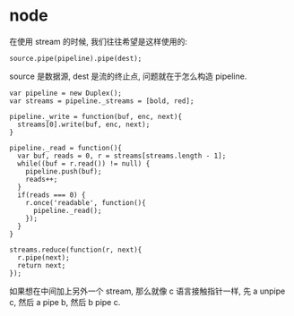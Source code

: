 # node

在使用 stream 的时候, 我们往往希望是这样使用的:
```
source.pipe(pipeline).pipe(dest);
```
source 是数据源, dest 是流的终止点, 问题就在于怎么构造 pipeline.
```
var pipeline = new Duplex();
var streams = pipeline._streams = [bold, red];

pipeline._write = function(buf, enc, next){
  streams[0].write(buf, enc, next);
}

pipeline._read = function(){
  var buf, reads = 0, r = streams[streams.length - 1];
  while((buf = r.read()) != null) {
    pipeline.push(buf);
    reads++;
  }
  if(reads === 0) {
    r.once('readable', function(){
      pipeline._read();
    });
  }
}

streams.reduce(function(r, next){
  r.pipe(next);
  return next;
});
```
如果想在中间加上另外一个 stream, 那么就像 c 语言接触指针一样, 先 a unpipe c, 然后 a pipe b, 然后 b pipe c.
